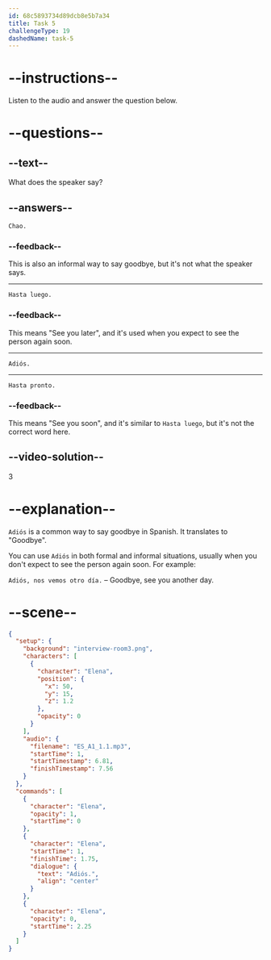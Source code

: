 ```yaml
---
id: 68c5893734d89dcb8e5b7a34
title: Task 5
challengeType: 19
dashedName: task-5
---
```

<!-- (Audio) Elena: Adiós -->

# --instructions--

Listen to the audio and answer the question below.

# --questions--

## --text--

What does the speaker say?

## --answers--

`Chao.`

### --feedback--

This is also an informal way to say goodbye, but it's not what the speaker says.

---

`Hasta luego.`

### --feedback--

This means "See you later", and it's used when you expect to see the person again soon.

---

`Adiós.`

---

`Hasta pronto.`

### --feedback--

This means "See you soon", and it's similar to `Hasta luego`, but it's not the correct word here.

## --video-solution--

3

# --explanation--

`Adiós` is a common way to say goodbye in Spanish. It translates to "Goodbye".

You can use `Adiós` in both formal and informal situations, usually when you don't expect to see the person again soon. For example:  

`Adiós, nos vemos otro día.` – Goodbye, see you another day.

# --scene--

```json
{
  "setup": {
    "background": "interview-room3.png",
    "characters": [
      {
        "character": "Elena",
        "position": {
          "x": 50,
          "y": 15,
          "z": 1.2
        },
        "opacity": 0
      }
    ],
    "audio": {
      "filename": "ES_A1_1.1.mp3",
      "startTime": 1,
      "startTimestamp": 6.81,
      "finishTimestamp": 7.56
    }
  },
  "commands": [
    {
      "character": "Elena",
      "opacity": 1,
      "startTime": 0
    },
    {
      "character": "Elena",
      "startTime": 1,
      "finishTime": 1.75,
      "dialogue": {
        "text": "Adiós.",
        "align": "center"
      }
    },
    {
      "character": "Elena",
      "opacity": 0,
      "startTime": 2.25
    }
  ]
}
```
